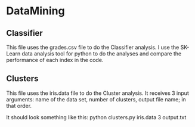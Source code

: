 # DataMining
## Classifier 
This file uses the grades.csv file to do the Classifier analysis. I use the SK-Learn data analysis tool for python to do the analyses and compare the performance of each index in the code. 
## Clusters
This file uses the iris.data file to do the Cluster analysis. It receives 3 input arguments: name of the data set, number of clusters, output file name; in that order. 

It should look something like this: python clusters.py iris.data 3 output.txt 
